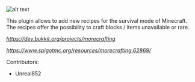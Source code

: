 ![alt text](http://image.noelshack.com/fichiers/2019/25/4/1561024127-morecrafting.png)

This plugin allows to add new recipes for the survival mode of Minecraft.
The recipes offer the possibility to craft blocks / items unavailable or rare.

*https://dev.bukkit.org/projects/morecrafting*

*https://www.spigotmc.org/resources/morecrafting.62869/*

Contributors:
- Unreal852
